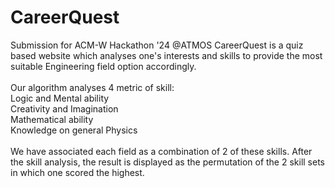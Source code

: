 # CareerQuest
Submission for ACM-W Hackathon '24 @ATMOS
CareerQuest is a quiz based website which analyses one's interests and skills to provide the most suitable Engineering field option accordingly.</br></br>
Our algorithm analyses 4 metric of skill: </br>Logic and Mental ability
                                          </br>Creativity and Imagination
                                          </br>Mathematical ability
                                          </br>Knowledge on general Physics
</br></br>
We have associated each field as a combination of 2 of these skills. After the skill analysis, the result is displayed as the permutation of the 2 skill sets in which one scored the highest.
